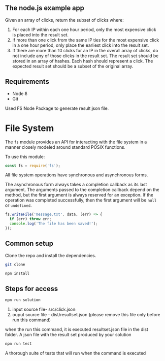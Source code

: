 ## The node.js example app

Given an array of clicks, return the subset of clicks where:
1. For each IP within each one hour period, only the most expensive click is placed into the
result set.
2. If more than one click from the same IP ties for the most expensive click in a one hour
period, only place the earliest click into the result set.
3. If there are more than 10 clicks for an IP in the overall array of clicks, do not include any
of those clicks in the result set.
The result set should be stored in an array of hashes. Each hash should represent a click. The
expected result set should be a subset of the original array.

## Requirements

* Node 8
* Git

Used FS Node Package to generate result json file.
# File System

<!--introduced_in=v0.0.1-security-->

<!--name=fs-->

The `fs` module provides an API for interacting with the file system in a
manner closely modeled around standard POSIX functions.

To use this module:

```js
const fs = require('fs');
```

All file system operations have synchronous and asynchronous forms.

The asynchronous form always takes a completion callback as its last argument.
The arguments passed to the completion callback depend on the method, but the
first argument is always reserved for an exception. If the operation was
completed successfully, then the first argument will be `null` or `undefined`.

```js
fs.writeFile('message.txt', data, (err) => {
  if (err) throw err;
  console.log('The file has been saved!');
});
```
## Common setup
Clone the repo and install the dependencies.

```bash
git clone
```

```bash
npm install
```

## Steps for  access

```bash
npm run solution
```
1. input source file- src/click.json
2. ouput source file - dist/resultset.json (please remove this file only before run this command)

when the run this command, it is executed resultset.json file in the dist folder. A json file with the result set produced by your solution

```bash
npm run test
```
A thorough suite of tests that will run when the command is executed